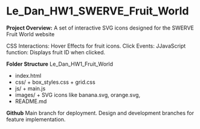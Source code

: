 # Le_Dan_HW1_SWERVE_Fruit_World
**Project Overview:**
  A set of interactive SVG icons designed for the SWERVE Fruit World website
 
  CSS Interactions: Hover Effects for fruit icons.
  Click Events: JJavaScript function: Displays fruit ID when clicked.

**Folder Structure**
Le_Dan_HW1_Fruit_World
  + index.html
  + css/
        + box_styles.css
        + grid.css
  + js/
        + main.js
  + images/ 
        + SVG icons like banana.svg, orange.svg,  
  + README.md
    
**Github**
Main branch for deployment.
Design and development branches for feature implementation.
